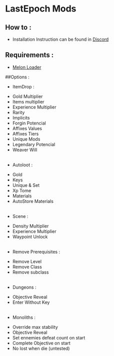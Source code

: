 # LastEpoch Mods

## How to : 
+ Installation Instruction can be found in [Discord](https://discord.gg/Kxfq8B82xj)


## Requirements :
+ [Melon Loader](https://github.com/LavaGang/MelonLoader)
  
##Options :
+ ItemDrop :
- Gold Multiplier
- Items multiplier
- Experience Multiplier
- Rarity
- Implicits
- Forgin Potencial
- Affixes Values
- Affixes Tiers
- Unique Mods
- Legendary Potencial
- Weaver Will
<br/><br/>
+ Autoloot :
- Gold
- Keys
- Unique & Set
- Xp Tome
- Materials
- AutoStore Materials
<br/><br/>
+ Scene :
- Density Multiplier
- Experience Multiplier
- Waypoint Unlock
<br/><br/>
+ Remove Prerequisites :
- Remove Level
- Remove Class
- Remove subclass
<br/><br/>
+ Dungeons :
- Objective Reveal
- Enter Without Key
<br/><br/>
+ Monoliths :
- Override max stability
- Objective Reveal
- Set ennemies defeat count on start
- Complete Objective on start
- No lost when die (untested)
<br/><br/>
